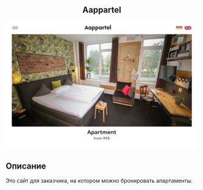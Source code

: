 <div style="text-align: center">
  <h2>Aappartel</h2>
  <img alt="Aappartel Image" src="./images/View.png"/>
</div>

## Описание
Это сайт для заказчика, на котором можно бронировать апартаменты.
